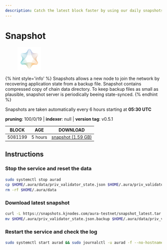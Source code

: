 ```yaml
---
description: Catch the latest block faster by using our daily snapshots.
---
```


# Snapshot

<figure><img src="https://raw.githubusercontent.com/kj89/cosmos-images/main/logos/aura.png" alt=""><figcaption></figcaption></figure>

{% hint style='info' %}
Snapshots allows a new node to join the network by recovering application state from a backup file. 
Snapshot contains compressed copy of chain data directory. To keep backup files as small as plausible, 
snapshot server is periodically beeing state-synced.
{% endhint %}

Snapshots are taken automatically every 6 hours starting at **05:30 UTC**

**pruning**: 100/0/19 | **indexer**: null | **version tag**: v0.5.1

| BLOCK             | AGE             | DOWNLOAD                                                                                            |
| ----------------- | --------------- | --------------------------------------------------------------------------------------------------- |
| 5081199 | 5 hours | [snapshot (1.59 GB)](https://snapshots.kjnodes.com/aura-testnet/snapshot\_latest.tar.lz4) |

## Instructions

### Stop the service and reset the data

```bash
sudo systemctl stop aurad
cp $HOME/.aura/data/priv_validator_state.json $HOME/.aura/priv_validator_state.json.backup
rm -rf $HOME/.aura/data
```

### Download latest snapshot

```bash
curl -L https://snapshots.kjnodes.com/aura-testnet/snapshot_latest.tar.lz4 | tar -Ilz4 -xf - -C $HOME/.aura
mv $HOME/.aura/priv_validator_state.json.backup $HOME/.aura/data/priv_validator_state.json
```

### Restart the service and check the log

```bash
sudo systemctl start aurad && sudo journalctl -u aurad -f --no-hostname -o cat
```
